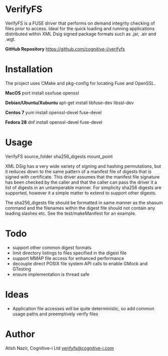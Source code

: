 VerifyFS
==========================
VerifyFS is a FUSE driver that performs on demand integrity checking of files
prior to access.  Ideal for the quick loading and running applications distributed
within XML Dsig signed package formats such as .jar, .air and .wgt.

**GitHub Repository**
https://github.com/cognitive-i/verifyfs

Installation
============
The project uses CMake and pkg-config for locating Fuse and OpenSSL.

**MacOS**
port install osxfuse openssl

**Debian/Ubuntu/Xubuntu**
apt-get install libfuse-dev libssl-dev

**Centos 7**
yum install openssl-devel fuse-devel

**Fedora 28**
dnf install openssl-devel fuse-devel

Usage
=====
VerifyFS source_folder sha256_digests mount_point

XML DSig has a very wide variety of signing and hashing permutations, but it reduces
down to the same pattern of a manifest file of digests that is signed with certificate.
This driver assumes that the manifest file signature has been checked by the caller and
that the caller can pass the driver it a list of digests in an untamperable manner.
For simplicity sha256 digests are supported, however it a simple matter to extend to
support other digests.

The sha256_digests file should be formatted in same manner as the shasum command and
the filenames within the digest file should not contain any leading slashes etc.  See
the test/makeManifest for an example.

Todo
====
* support other common digest formats
* limit directory listings to files specified in the digest file
* support MMAP file access for enhanced performance
* decouple direct POSIX file system API calls to enable GMock and GTesting
* ensure implementation is thread safe

Ideas
=====
* Application file accesses will be quite deterministic, so add common usage paths and preemptively verify files


Author
======
Atish Nazir, Cognitive-i Ltd verifyfs@cognitive-i.com
